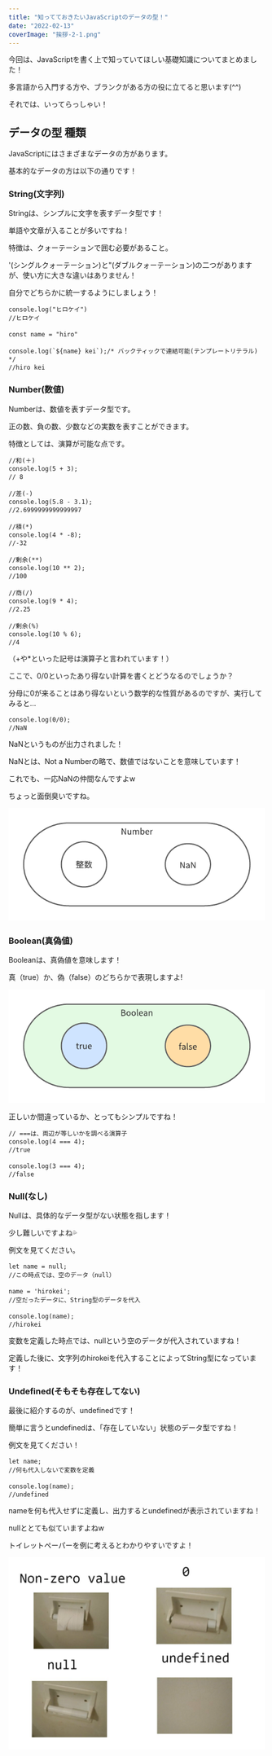 ```yaml
---
title: "知ってておきたいJavaScriptのデータの型！"
date: "2022-02-13"
coverImage: "挨拶-2-1.png"
---
```


今回は、JavaScriptを書く上で知っていてほしい基礎知識についてまとめました！

多言語から入門する方や、ブランクがある方の役に立てると思います(^^)

それでは、いってらっしゃい！

## データの型 種類

JavaScriptにはさまざまなデータの方があります。

基本的なデータの方は以下の通りです！

### String(文字列)

Stringは、シンプルに文字を表すデータ型です！

単語や文章が入ることが多いですね！

特徴は、クォーテーションで囲む必要があること。

'(シングルクォーテーション)と"(ダブルクォーテーション)の二つがありますが、使い方に大きな違いはありません！

自分でどちらかに統一するようにしましょう！

```
console.log("ヒロケイ")
//ヒロケイ

const name = "hiro"

console.log(`${name} kei`);/* バックティックで連結可能(テンプレートリテラル) */
//hiro kei
```

### Number(数値)

Numberは、数値を表すデータ型です。

正の数、負の数、少数などの実数を表すことができます。

特徴としては、演算が可能な点です。

```
//和(＋)
console.log(5 + 3);
// 8

//差(-)
console.log(5.8 - 3.1);
//2.6999999999999997

//積(*)
console.log(4 * -8);
//-32

//剰余(**)
console.log(10 ** 2);
//100

//商(/)
console.log(9 * 4);
//2.25

//剰余(%)
console.log(10 % 6);
//4
```

（+や\*といった記号は演算子と言われています！）

ここで、0/0といったあり得ない計算を書くとどうなるのでしょうか？

分母に0が来ることはあり得ないという数学的な性質があるのですが、実行してみると...

```
console.log(0/0);
//NaN
```

NaNというものが出力されました！

NaNとは、Not a Numberの略で、数値ではないことを意味しています！

これでも、一応NaNの仲間なんですよw

ちょっと面倒臭いですね。

![](images/空白の図.png)

### Boolean(真偽値)

Booleanは、真偽値を意味します！

真（true）か、偽（false）のどちらかで表現しますよ!

![](images/Boolean.png)

正しいか間違っているか、とってもシンプルですね！

```
// ===は、両辺が等しいかを調べる演算子
console.log(4 === 4);
//true

console.log(3 === 4);
//false
```

### Null(なし)

Nullは、具体的なデータ型がない状態を指します！

少し難しいですよね💦

例文を見てください。

```
let name = null;
//この時点では、空のデータ（null）

name = 'hirokei';
//空だったデータに、String型のデータを代入

console.log(name);
//hirokei
```

変数を定義した時点では、nullという空のデータが代入されていますね！

定義した後に、文字列のhirokeiを代入することによってString型になっています！

### Undefined(そもそも存在してない)

最後に紹介するのが、undefinedです！

簡単に言うとundefinedは、「存在していない」状態のデータ型ですね！

例文を見てください！

```
let name;
//何も代入しないで変数を定義

console.log(name);
//undefined
```

nameを何も代入せずに定義し、出力するとundefinedが表示されていますね！

nullととても似ていますよねw

トイレットペーパーを例に考えるとわかりやすいですよ！

![](images/toilet.jpeg)
